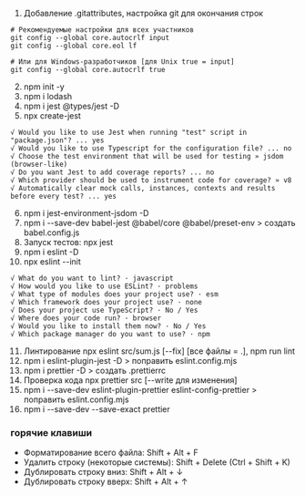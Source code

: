 1. Добавление .gitattributes, настройка git для окончания строк
```
# Рекомендуемые настройки для всех участников
git config --global core.autocrlf input
git config --global core.eol lf

# Или для Windows-разработчиков [для Unix true = input]
git config --global core.autocrlf true
```
2. npm init -y
3. npm i lodash
4. npm i jest @types/jest -D
5. npx create-jest
```
√ Would you like to use Jest when running "test" script in "package.json"? ... yes
√ Would you like to use Typescript for the configuration file? ... no
√ Choose the test environment that will be used for testing » jsdom (browser-like)
√ Do you want Jest to add coverage reports? ... no
√ Which provider should be used to instrument code for coverage? » v8
√ Automatically clear mock calls, instances, contexts and results before every test? ... yes
```
6. npm i jest-environment-jsdom -D
7. npm i --save-dev babel-jest @babel/core @babel/preset-env > создать babel.config.js
8. Запуск тестов: npx jest
9. npm i eslint -D
10. npx eslint --init
```
√ What do you want to lint? · javascript
√ How would you like to use ESLint? · problems
√ What type of modules does your project use? · esm
√ Which framework does your project use? · none
√ Does your project use TypeScript? · No / Yes
√ Where does your code run? · browser
√ Would you like to install them now? · No / Yes
√ Which package manager do you want to use? · npm
```
11. Линтирование npx eslint src/sum.js [--fix] [все файлы = .], npm run lint
12. npm i eslint-plugin-jest -D > поправить eslint.config.mjs
13. npm i prettier -D > создать .prettierrc
14. Проверка кода npx prettier src [--write для изменения]
15. npm i --save-dev eslint-plugin-prettier eslint-config-prettier > поправить eslint.config.mjs
16. npm i --save-dev --save-exact prettier

### горячие клавиши
- Форматирование всего файла: Shift + Alt + F  
- Удалить строку (некоторые системы): Shift + Delete (Ctrl + Shift + K)  
- Дублировать строку вниз: Shift + Alt + ↓  
- Дублировать строку вверх: Shift + Alt + ↑  
